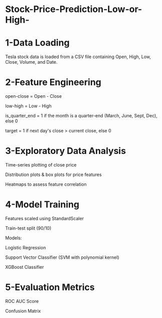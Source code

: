 # Stock-Price-Prediction-Low-or-High-

# 1-Data Loading <br>
Tesla stock data is loaded from a CSV file containing Open, High, Low, Close, Volume, and Date.

# 2-Feature Engineering<br>

open-close = Open - Close

low-high = Low - High

is_quarter_end = 1 if the month is a quarter-end (March, June, Sept, Dec), else 0

target = 1 if next day's close > current close, else 0

# 3-Exploratory Data Analysis<br>

Time-series plotting of close price

Distribution plots & box plots for price features

Heatmaps to assess feature correlation

# 4-Model Training<br>

Features scaled using StandardScaler

Train-test split (90/10)

Models:

Logistic Regression

Support Vector Classifier (SVM with polynomial kernel)

XGBoost Classifier

# 5-Evaluation Metrics<br>

ROC AUC Score

Confusion Matrix

